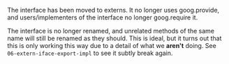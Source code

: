 The interface has been moved to externs.  It no longer uses goog.provide, and
users/implementers of the interface no longer goog.require it.

The interface is no longer renamed, and unrelated methods of the same name will
still be renamed as they should.  This is ideal, but it turns out that this is
only working this way due to a detail of what we **aren't** doing.  See
`06-extern-iface-export-impl` to see it subtly break again.
